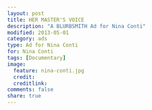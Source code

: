 ```yaml
---
layout: post
title: HER MASTER'S VOICE
description: "A BLURBSMITH Ad for Nina Conti"
modified: 2013-05-01
category: ads
type: Ad for Nina Conti
for: Nina Conti
tags: [Documentary]
image:
  feature: nina-conti.jpg
  credit:
  creditlink:
comments: false
share: true
---
```

